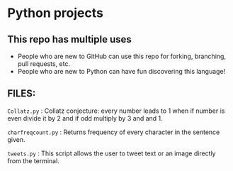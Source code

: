# Python projects

## This repo has multiple uses 

* People who are new to GitHub can use this repo for forking, branching, pull requests, etc. </br>
* People who are new to Python can have fun discovering this language! </br>

## FILES:

``` Collatz.py ```
: Collatz conjecture: every number leads to 1 when if number is even divide it by 2 and if odd multiply by 3 and and 1.

``` charfreqcount.py ```
: Returns frequency of every character in the sentence given.

``` tweets.py ```
: This script allows the user to tweet text or an image directly from the terminal.
